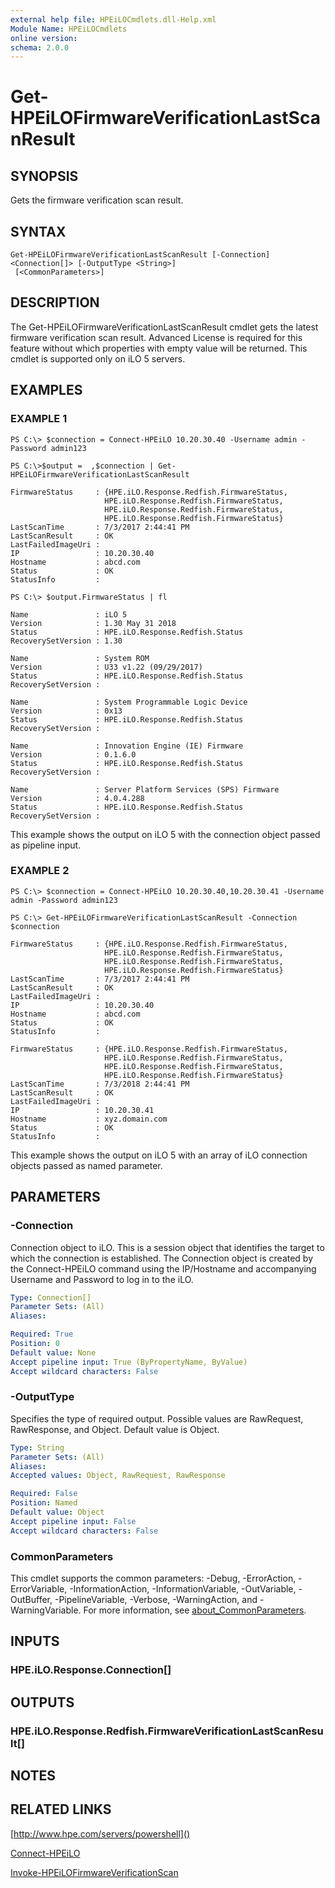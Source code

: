 ```yaml
---
external help file: HPEiLOCmdlets.dll-Help.xml
Module Name: HPEiLOCmdlets
online version:
schema: 2.0.0
---
```


# Get-HPEiLOFirmwareVerificationLastScanResult

## SYNOPSIS
Gets the firmware verification scan result.

## SYNTAX

```
Get-HPEiLOFirmwareVerificationLastScanResult [-Connection] <Connection[]> [-OutputType <String>]
 [<CommonParameters>]
```

## DESCRIPTION
The Get-HPEiLOFirmwareVerificationLastScanResult cmdlet gets the latest firmware verification scan result.
Advanced License is required for this feature without which properties with empty value will be returned.
This cmdlet is supported only on iLO 5 servers.

## EXAMPLES

### EXAMPLE 1
```
PS C:\> $connection = Connect-HPEiLO 10.20.30.40 -Username admin -Password admin123 

PS C:\>$output =  ,$connection | Get-HPEiLOFirmwareVerificationLastScanResult

FirmwareStatus     : {HPE.iLO.Response.Redfish.FirmwareStatus, 
                     HPE.iLO.Response.Redfish.FirmwareStatus, 
                     HPE.iLO.Response.Redfish.FirmwareStatus, 
                     HPE.iLO.Response.Redfish.FirmwareStatus}
LastScanTime       : 7/3/2017 2:44:41 PM
LastScanResult     : OK
LastFailedImageUri : 
IP                 : 10.20.30.40
Hostname           : abcd.com
Status             : OK
StatusInfo         :

PS C:\> $output.FirmwareStatus | fl

Name               : iLO 5
Version            : 1.30 May 31 2018
Status             : HPE.iLO.Response.Redfish.Status
RecoverySetVersion : 1.30

Name               : System ROM
Version            : U33 v1.22 (09/29/2017)
Status             : HPE.iLO.Response.Redfish.Status
RecoverySetVersion : 

Name               : System Programmable Logic Device
Version            : 0x13
Status             : HPE.iLO.Response.Redfish.Status
RecoverySetVersion : 

Name               : Innovation Engine (IE) Firmware
Version            : 0.1.6.0
Status             : HPE.iLO.Response.Redfish.Status
RecoverySetVersion : 

Name               : Server Platform Services (SPS) Firmware
Version            : 4.0.4.288
Status             : HPE.iLO.Response.Redfish.Status
RecoverySetVersion :
```

This example shows the output on iLO 5 with the connection object passed as pipeline input.

### EXAMPLE 2
```
PS C:\> $connection = Connect-HPEiLO 10.20.30.40,10.20.30.41 -Username admin -Password admin123 

PS C:\> Get-HPEiLOFirmwareVerificationLastScanResult -Connection $connection 

FirmwareStatus     : {HPE.iLO.Response.Redfish.FirmwareStatus, 
                     HPE.iLO.Response.Redfish.FirmwareStatus, 
                     HPE.iLO.Response.Redfish.FirmwareStatus, 
                     HPE.iLO.Response.Redfish.FirmwareStatus}
LastScanTime       : 7/3/2017 2:44:41 PM
LastScanResult     : OK
LastFailedImageUri : 
IP                 : 10.20.30.40
Hostname           : abcd.com
Status             : OK
StatusInfo         : 

FirmwareStatus     : {HPE.iLO.Response.Redfish.FirmwareStatus, 
                     HPE.iLO.Response.Redfish.FirmwareStatus, 
                     HPE.iLO.Response.Redfish.FirmwareStatus, 
                     HPE.iLO.Response.Redfish.FirmwareStatus}
LastScanTime       : 7/3/2018 2:44:41 PM
LastScanResult     : OK
LastFailedImageUri : 
IP                 : 10.20.30.41
Hostname           : xyz.domain.com
Status             : OK
StatusInfo         :
```

This example shows the output on iLO 5 with an array of iLO connection objects passed as named parameter.

## PARAMETERS

### -Connection
Connection object to iLO.
This is a session object that identifies the target to which the connection is established.
The Connection object is created by the Connect-HPEiLO command using the IP/Hostname and accompanying Username and Password to log in to the iLO.

```yaml
Type: Connection[]
Parameter Sets: (All)
Aliases:

Required: True
Position: 0
Default value: None
Accept pipeline input: True (ByPropertyName, ByValue)
Accept wildcard characters: False
```

### -OutputType
Specifies the type of required output.
Possible values are RawRequest, RawResponse, and Object.
Default value is Object.

```yaml
Type: String
Parameter Sets: (All)
Aliases:
Accepted values: Object, RawRequest, RawResponse

Required: False
Position: Named
Default value: Object
Accept pipeline input: False
Accept wildcard characters: False
```

### CommonParameters
This cmdlet supports the common parameters: -Debug, -ErrorAction, -ErrorVariable, -InformationAction, -InformationVariable, -OutVariable, -OutBuffer, -PipelineVariable, -Verbose, -WarningAction, and -WarningVariable. For more information, see [about_CommonParameters](http://go.microsoft.com/fwlink/?LinkID=113216).

## INPUTS

### HPE.iLO.Response.Connection[]
## OUTPUTS

### HPE.iLO.Response.Redfish.FirmwareVerificationLastScanResult[]
## NOTES

## RELATED LINKS

[http://www.hpe.com/servers/powershell]()

[Connect-HPEiLO]()

[Invoke-HPEiLOFirmwareVerificationScan]()


